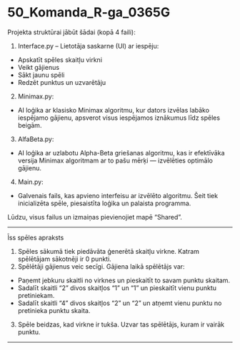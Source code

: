 # 50_Komanda_R-ga_0365G
Projekta struktūrai jābūt šādai (kopā 4 faili):

1. Interface.py – Lietotāja saskarne (UI) ar iespēju:
- Apskatīt spēles skaitļu virkni
- Veikt gājienus
- Sākt jaunu spēli
- Redzēt punktus un uzvarētāju

2. Minimax.py:
- AI loģika ar klasisko Minimax algoritmu, kur dators izvēlas labāko iespējamo gājienu, apsverot visus iespējamos iznākumus līdz spēles beigām.

3. AlfaBeta.py:
- AI loģika ar uzlabotu Alpha-Beta griešanas algoritmu, kas ir efektīvāka versija Minimax algoritmam ar to pašu mērķi — izvēlēties optimālo gājienu.

4. Main.py:
- Galvenais fails, kas apvieno interfeisu ar izvēlēto algoritmu. Šeit tiek inicializēta spēle, piesaistīta loģika un palaista programma.

Lūdzu, visus failus un izmaiņas pievienojiet mapē “Shared”.

________________________________________
Īss spēles apraksts
1.	Spēles sākumā tiek piedāvāta ģenerētā skaitļu virkne. Katram spēlētājam sākotnēji ir 0 punkti.
2.	Spēlētāji gājienus veic secīgi. Gājiena laikā spēlētājs var: 
-	Paņemt jebkuru skaitli no virknes un pieskaitīt to savam punktu skaitam.
-	Sadalīt skaitli “2” divos skaitļos “1” un “1” un pieskaitīt vienu punktu pretiniekam.
-	Sadalīt skaitli “4” divos skaitļos “2” un “2” un atņemt vienu punktu no pretinieka punktu skaita.
3.	Spēle beidzas, kad virkne ir tukša. Uzvar tas spēlētājs, kuram ir vairāk punktu.
________________________________________

